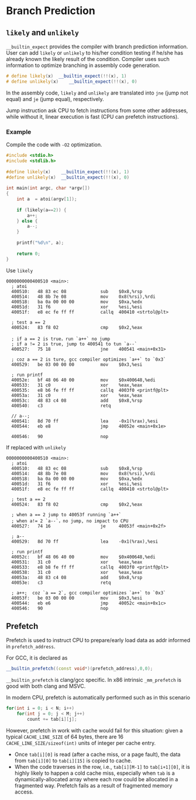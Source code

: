 # Branch Prediction

## `likely` and `unlikely`

`__builtin_expect` provides the compiler with branch prediction information. 
User can add `likely` or `unlikely` to his/her condition testing if he/she has
already known the likely result of the condition. 
Compiler uses such information to optimize branching in assembly code generation.

```cpp
# define likely(x)	__builtin_expect(!!(x), 1)
# define unlikely(x)	__builtin_expect(!!(x), 0)
```

In the assembly code, `likely` and `unlikely` are translated into `jne` (jump not equal) and `je` (jump equal), respectively. 

Jump instruction ask CPU to fetch instructions from some other addresses, while without it, linear execution is fast (CPU can prefetch instructions).

### Example

Compile the code with `-O2` optimization. 
```cpp
#include <stdio.h>
#include <stdlib.h>
 
#define likely(x)    __builtin_expect(!!(x), 1)
#define unlikely(x)  __builtin_expect(!!(x), 0)
 
int main(int argc, char *argv[])
{
    int a  = atoi(argv[1]);
 
    if (likely(a==2)) {
        a++;
    } else {
        a--;
    }
 
    printf("%d\n", a);
 
    return 0;
}
```

Use `likely`
```x86asm
0000000000400510 <main>:
  ; atoi
  400510:	48 83 ec 08          	sub    $0x8,%rsp
  400514:	48 8b 7e 08          	mov    0x8(%rsi),%rdi
  400518:	ba 0a 00 00 00       	mov    $0xa,%edx
  40051d:	31 f6                	xor    %esi,%esi
  40051f:	e8 ec fe ff ff       	callq  400410 <strtol@plt>
 
  ; test a == 2 
  400524:	83 f8 02             	cmp    $0x2,%eax
 
  ; if a == 2 is true，run `a++` no jump
  ; if a != 2 is true, jump to 400541 to tun `a--`
  400527:	75 18                	jne    400541 <main+0x31>
  
  ; coz a == 2 is ture, gcc compiler optimizes `a++` to `0x3`
  400529:	be 03 00 00 00       	mov    $0x3,%esi
 
  ; run printf
  40052e:	bf 48 06 40 00       	mov    $0x400648,%edi
  400533:	31 c0                	xor    %eax,%eax
  400535:	e8 b6 fe ff ff       	callq  4003f0 <printf@plt>
  40053a:	31 c0                	xor    %eax,%eax
  40053c:	48 83 c4 08          	add    $0x8,%rsp
  400540:	c3                   	retq   
 
  // a--;
  400541:	8d 70 ff             	lea    -0x1(%rax),%esi
  400544:	eb e8                	jmp    40052e <main+0x1e>
 
  400546:	90                   	nop
```

If replaced with `unlikely`
```x86asm
0000000000400510 <main>:
  ; atoi
  400510:	48 83 ec 08          	sub    $0x8,%rsp
  400514:	48 8b 7e 08          	mov    0x8(%rsi),%rdi
  400518:	ba 0a 00 00 00       	mov    $0xa,%edx
  40051d:	31 f6                	xor    %esi,%esi
  40051f:	e8 ec fe ff ff       	callq  400410 <strtol@plt>
 
  ; test a == 2 
  400524:	83 f8 02             	cmp    $0x2,%eax
 
  ; when a == 2 jump to 40053f running `a++`
  ; when a!= 2 `a--`，no jump, no impact to CPU 
  400527:	74 16                	je     40053f <main+0x2f>
 
  ; a--
  400529:	8d 70 ff             	lea    -0x1(%rax),%esi
 
  ; run printf
  40052c:	bf 48 06 40 00       	mov    $0x400648,%edi
  400531:	31 c0                	xor    %eax,%eax
  400533:	e8 b8 fe ff ff       	callq  4003f0 <printf@plt>
  400538:	31 c0                	xor    %eax,%eax
  40053a:	48 83 c4 08          	add    $0x8,%rsp
  40053e:	c3                   	retq   
 
  ; a++;  coz `a == 2`, gcc compiler optimizes `a++` to `0x3`
  40053f:	be 03 00 00 00       	mov    $0x3,%esi
  400544:	eb e6                	jmp    40052c <main+0x1c>
  400546:	90                   	nop
```

## Prefetch

Prefetch is used to instruct CPU to prepare/early load data as addr informed in `prefetch_address`.

For GCC, it is declared as
```cpp
__builtin_prefetch((const void*)(prefetch_address),0,0);
```

`__builtin_prefetch` is clang/gcc specific. 
In x86 intrinsic `_mm_prefetch` is good with both clang and MSVC.

In modern CPU, prefetch is automatically performed such as in this scenario
```cpp
for(int i = 0; i < N; i++)
    for(int j = 0; j < M; j++)
        count += tab[i][j];
```

However, prefetch in work with cache would fail for this situation:
given a typical `CACHE_LINE_SIZE` of 64 bytes, there are 16 `CACHE_LINE_SIZE/sizeof(int)` units of integer per cache entry.

* Once `tab[i][0]` is read (after a cache miss, or a page fault), the data from `tab[i][0]` to `tab[i][15]` is copied to cache.
* When the code traverses in the row, i.e., `tab[i][M-1]` to `tab[i+1][0]`, it is highly likely to happen a cold cache miss, especially when `tab` is a dynamically-allocated array where each row could be allocated in a fragmented way.
Prefetch fails as a result of fragmented memory access.